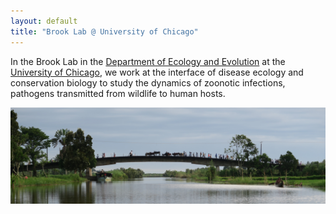 ```yaml
---
layout: default
title: "Brook Lab @ University of Chicago"
---
```

In the Brook Lab in the <a href="https://ecologyandevolution.uchicago.edu/">Department of Ecology and Evolution</a> at the <a href="https://uchicago.edu">University of Chicago</a>, we work at the interface of disease ecology and conservation biology to study the dynamics of zoonotic infections, pathogens transmitted from wildlife to human hosts.

<img src="/assets/mada-bridge.jpg" />